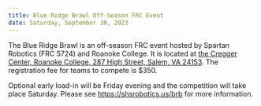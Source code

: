 ```yaml
---
title: Blue Ridge Brawl Off-Season FRC Event
date: Saturday, September 30, 2023
---
```


The Blue Ridge Brawl is an off-season FRC event hosted by Spartan Robotics (FRC 5724) and Roanoke College.
It is located at
<a class="link" href="https://goo.gl/maps/KM1eAnNmTxAHhDZ89" target="_blank">
  the Cregger Center, Roanoke College,
  287 High Street,
  Salem, VA 24153</a>.
The registration fee for teams to compete is $350.


Optional early load-in will be Friday evening and the competition will take place Saturday.
Please see
<a class="link breakall" target="_blank" href="https://shsrobotics.us/brb">
  https://shsrobotics.us/brb</a> for more information.

<!--
The event's The Blue Alliance page can be found here:
<a class="link breakall" target="_blank" href="https://www.thebluealliance.com/event/2022vabrb">
  https://www.thebluealliance.com/event/2022vabrb
</a>

The event will also be livestreamed October 8th on
<a class="link" href="https://www.twitch.tv/firstupdatesnow" target="_blank">
  First Updates Now's twitch channel.
</a>

<a class="link" target="_blank" href="https://firstmap.github.io/?filter=e-2022vabrb&lat=37.91477767775685&lng=-79.19831028162514&zoom=7">
  Click here for a map of competing teams (provided by FIRSTMap)
</a>-->
